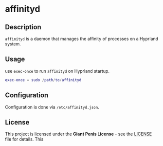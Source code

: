 # affinityd

## Description

`affinityd` is a daemon that manages the affinity of processes on a Hyprland system.

## Usage

use `exec-once` to run `affinityd` on Hyprland startup.

```lua
exec-once = sudo /path/to/affinityd
```

## Configuration

Configuration is done via `/etc/affinityd.json`.

## License

This project is licensed under the **Giant Penis License** - see the [LICENSE](LICENSE) file for details. This